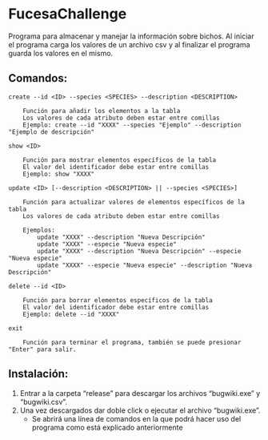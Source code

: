 # FucesaChallenge
Programa para almacenar y manejar la información sobre bichos.
Al iniciar el programa carga los valores de un archivo csv y al finalizar el programa guarda los valores en el mismo.
## Comandos:
    create --id <ID> --species <SPECIES> --description <DESCRIPTION>
    
        Función para añadir los elementos a la tabla
        Los valores de cada atributo deben estar entre comillas
        Ejemplo: create --id "XXXX" --species "Ejemplo" --description "Ejemplo de descripción"
    
    show <ID>
    
        Función para mostrar elementos específicos de la tabla
        El valor del identificador debe estar entre comillas
        Ejemplo: show "XXXX"
    
    update <ID> [--description <DESCRIPTION> || --species <SPECIES>]
    
        Función para actualizar valores de elementos específicos de la tabla
        Los valores de cada atributo deben estar entre comillas
    
        Ejemplos:
            update "XXXX" --description "Nueva Descripción"
            update "XXXX" --especie "Nueva especie"
            update "XXXX" --description "Nueva Descripción" --especie "Nueva especie"
            update "XXXX" --especie "Nueva especie" --description "Nueva Descripción"
    
    delete --id <ID>
    
        Función para borrar elementos específicos de la tabla
        El valor del identificador debe estar entre comillas
        Ejemplo: delete --id "XXXX"
    
    exit
    
        Función para terminar el programa, también se puede presionar "Enter" para salir.

## Instalación:

1.	Entrar a la carpeta “release” para descargar los archivos “bugwiki.exe” y “bugwiki.csv”.
2.	Una vez descargados dar doble click o ejecutar el archivo “bugwiki.exe”.
    - Se abrirá una línea de comandos en la que podrá hacer uso del programa como está explicado anteriormente
